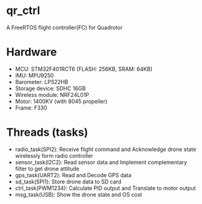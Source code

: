 # qr_ctrl
A FreeRTOS flight controller(FC) for Quadrotor

# Hardware
- MCU: STM32F401RCT6 (FLASH: 256KB, SRAM: 64KB)
- IMU: MPU9250
- Barometer: LPS22HB
- Storage device: SDHC 16GB
- Wireless module: NRF24L01P
- Motor: 1400KV (with 8045 propeller)
- Frame: F330

# Threads (tasks)
- radio_task(SPI2): Receive flight command and Acknowledge drone state wirelessly form radio controller
- sensor_task(I2C2): Read sensor data and Implement complementary filter to get drone attitude
- gps_task(UART2): Read and Decode GPS data
- sd_task(SPI1): Store drone data to SD card
- ctrl_task(PWM1234): Calculate PID output and Translate to motor output
- msg_task(USB): Show the drone state and OS cost 

